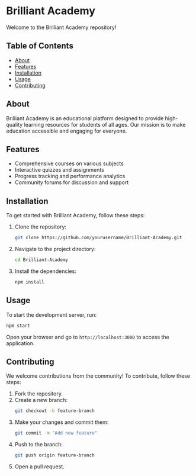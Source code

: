 # Brilliant Academy

Welcome to the Brilliant Academy repository!

## Table of Contents
- [About](#about)
- [Features](#features)
- [Installation](#installation)
- [Usage](#usage)
- [Contributing](#contributing)

## About
Brilliant Academy is an educational platform designed to provide high-quality learning resources for students of all ages. Our mission is to make education accessible and engaging for everyone.

## Features
- Comprehensive courses on various subjects
- Interactive quizzes and assignments
- Progress tracking and performance analytics
- Community forums for discussion and support

## Installation
To get started with Brilliant Academy, follow these steps:

1. Clone the repository:
    ```bash
    git clone https://github.com/yourusername/Brilliant-Academy.git
    ```
2. Navigate to the project directory:
    ```bash
    cd Brilliant-Academy
    ```
3. Install the dependencies:
    ```bash
    npm install
    ```

## Usage
To start the development server, run:
```bash
npm start
```
Open your browser and go to `http://localhost:3000` to access the application.

## Contributing
We welcome contributions from the community! To contribute, follow these steps:

1. Fork the repository.
2. Create a new branch:
    ```bash
    git checkout -b feature-branch
    ```
3. Make your changes and commit them:
    ```bash
    git commit -m "Add new feature"
    ```
4. Push to the branch:
    ```bash
    git push origin feature-branch
    ```
5. Open a pull request.
